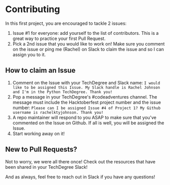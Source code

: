 # Contributing

In this first project, you are encouraged to tackle 2 issues:
1. Issue #1 for everyone: add yourself to the list of contributors. This is a great way to practice your first Pull Request.
2. Pick a 2nd issue that you would like to work on! Make sure you comment on the issue or ping me (Rachel) on Slack to claim the issue and so I can assign you to it.


## How to claim an Issue
1. Comment on the Issue with your TechDegree and Slack name: `I would like to be assigned this Issue. My Slack handle is Rachel Johnson and I'm in the Python TechDegree. Thank you!`
2. Pop a message in your TechDegree's #codeadventures channel. The message must include the Hacktoberfest project number and the issue number: `Please can I be assigned Issue #4 of Project 1? My Github username is rachelktyjohnson. Thank you!`
3. A repo maintainer will respond to you ASAP to make sure that you've commented on the Issue on Github. If all is well, you will be assigned the Issue.
4. Start working away on it!


## New to Pull Requests?
Not to worry, we were all there once! Check out the resources that have been shared in your TechDegree Slack!


And as always, feel free to reach out in Slack if you have any questions!

